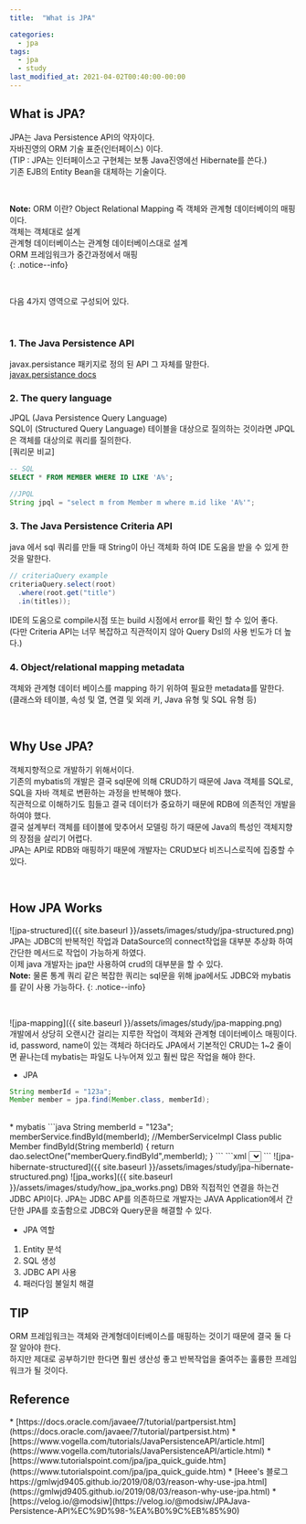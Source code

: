 ```yaml
---
title:  "What is JPA"

categories: 
  - jpa
tags:
  - jpa
  - study
last_modified_at: 2021-04-02T00:40:00-00:00
---
```


## What is JPA?
JPA는 Java Persistence API의 약자이다.   
자바진영의 ORM 기술 표준(인터페이스) 이다.   
(TIP : JPA는 인터페이스고 구현체는 보통 Java진영에선 Hibernate를 쓴다.)    
기존 EJB의 Entity Bean을 대체하는 기술이다.   

</br>

**Note:** ORM 이란? Object Relational Mapping 즉 객체와 관계형 데이터베이의 매핑이다.     
객체는 객체대로 설계   
관계형 데이터베이스는 관계형 데이터베이스대로 설계   
ORM 프레임워크가 중간과정에서 매핑   
{: .notice--info}   

</br>

다음 4가지 영역으로 구성되어 있다.   

</br>

### 1. The Java Persistence API
javax.persistance 패키지로 정의 된 API 그 자체를 말한다.   
[javax.persistance docs](https://docs.oracle.com/javaee/7/api/javax/persistence/package-summary.html)   
### 2. The query language
JPQL (Java Persistence Query Language)   
SQL이 (Structured Query Language) 테이블을 대상으로 질의하는 것이라면 JPQL은 객체를 대상의로 쿼리를 질의한다.   
[쿼리문 비교]   
```sql
-- SQL
SELECT * FROM MEMBER WHERE ID LIKE 'A%';
```
```java
//JPQL
String jpql = "select m from Member m where m.id like 'A%'";
```

### 3. The Java Persistence Criteria API
java 에서 sql 쿼리를 만들 때 String이 아닌 객체화 하여 IDE 도움을 받을 수 있게 한 것을 말한다.   
```java
// criteriaQuery example
criteriaQuery.select(root)
  .where(root.get("title")
  .in(titles));
```
IDE의 도움으로 compile시점 또는 build 시점에서 error를 확인 할 수 있어 좋다.   
(다만 Criteria API는 너무 복잡하고 직관적이지 않아 Query Dsl의 사용 빈도가 더 높다.)   
### 4. Object/relational mapping metadata
객체와 관계형 데이터 베이스를 mapping 하기 위하여 필요한 metadata를 말한다.   
(클래스와 테이블, 속성 및 열, 연결 및 외래 키, Java 유형 및 SQL 유형 등)   

</br>

## Why Use JPA?
객체지향적으로 개발하기 위해서이다.   
기존의 mybatis의 개발은 결국 sql문에 의해 CRUD하기 때문에 Java 객체를 SQL로, SQL을 자바 객체로 변환하는 과정을 반복해야 했다.   
직관적으로 이해하기도 힘들고 결국 데이터가 중요하기 때문에 RDB에 의존적인 개발을 하여야 했다.   
결국 설계부터 객체를 테이블에 맞추어서 모델링 하기 때문에 Java의 특성인 객체지향의 장점을 살리기 어렵다.   
JPA는 API로 RDB와 매핑하기 때문에 개발자는 CRUD보다 비즈니스로직에 집중할 수 있다.   

</br>

## How JPA Works   
![jpa-structured]({{ site.baseurl }}/assets/images/study/jpa-structured.png)   
JPA는 JDBC의 반복적인 작업과 DataSource의 connect작업을 대부분 추상화 하여 간단한 메서드로 작업이 가능하게 하였다.   
이제 java 개발자는 jpa만 사용하여 crud의 대부분을 할 수 있다.   
**Note:** 물론 통계 쿼리 같은 복잡한 쿼리는 sql문을 위해 jpa에서도 JDBC와 mybatis를 같이 사용 가능하다.
{: .notice--info}    

</br>

![jpa-mapping]({{ site.baseurl }}/assets/images/study/jpa-mapping.png)   
개발에서 상당히 오랜시간 걸리는 지루한 작업이 객체와 관계형 데이터베이스 매핑이다.   
id, password, name이 있는 객체라 하더라도
JPA에서 기본적인 CRUD는 1~2 줄이면 끝나는데 mybatis는 파일도 나누어져 있고 훨씬 많은 작업을 해야 한다.   

* JPA
```java
String memberId = "123a";
Member member = jpa.find(Member.class, memberId);
```
</br>
* mybatis
```java
String memberId = "123a";
memberService.findById(memberId);
//MemberServiceImpl Class
public Member findById(String memberId) {
    return dao.selectOne("memberQuery.findById",memberId);
}
```
```xml
<!-- memberQuery.xml -->
<select id="findById" parameterType="String" resultType="Member">
  SELECT * FROM MEMBER WHERE ID = #{id}
</select>
```
![jpa-hibernate-structured]({{ site.baseurl }}/assets/images/study/jpa-hibernate-structured.png)   
![jpa_works]({{ site.baseurl }}/assets/images/study/how_jpa_works.png)   
DB와 직접적인 연결을 하는건 JDBC API이다. JPA는 JDBC AP를 의존하므로 개발자는 JAVA Application에서 간단한 JPA를 호출함으로 JDBC와 Query문을 해결할 수 있다.   

* JPA 역할   
1. Entity 분석
2. SQL 생성
3. JDBC API 사용
4. 패러다임 불일치 해결   



## TIP
ORM 프레임워크는 객체와 관계형데이터베이스를 매핑하는 것이기 때문에 결국 둘 다 잘 알아야 한다.   
하지만 제대로 공부하기만 한다면 훨씬 생산성 좋고 반복작업을 줄여주는 훌륭한 프레임워크가 될 것이다.

## Reference
<div>
* [https://docs.oracle.com/javaee/7/tutorial/partpersist.htm](https://docs.oracle.com/javaee/7/tutorial/partpersist.htm)  
* [https://www.vogella.com/tutorials/JavaPersistenceAPI/article.html](https://www.vogella.com/tutorials/JavaPersistenceAPI/article.html)    
* [https://www.tutorialspoint.com/jpa/jpa_quick_guide.htm](https://www.tutorialspoint.com/jpa/jpa_quick_guide.htm)   
* [Heee's 블로그 https://gmlwjd9405.github.io/2019/08/03/reason-why-use-jpa.html](https://gmlwjd9405.github.io/2019/08/03/reason-why-use-jpa.html)    
* [https://velog.io/@modsiw](https://velog.io/@modsiw/JPAJava-Persistence-API%EC%9D%98-%EA%B0%9C%EB%85%90)   
</div>
